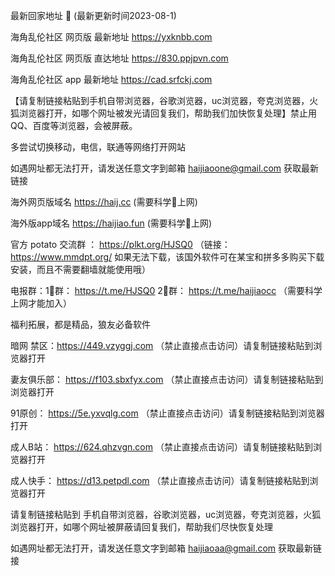  最新回家地址 👋 (最新更新时间2023-08-1)

海角乱伦社区 网页版 最新地址  https://yxknbb.com 

海角乱伦社区 网页版 直达地址  https://830.ppjpvn.com

海角乱伦社区 app 最新地址 https://cad.srfckj.com

【请复制链接粘贴到手机自带浏览器，谷歌浏览器，uc浏览器，夸克浏览器，火狐浏览器打开，如哪个网址被发光请回复我们，帮助我们加快恢复处理】禁止用QQ、百度等浏览器，会被屏蔽。

多尝试切换移动，电信，联通等网络打开网站

如遇网址都无法打开，请发送任意文字到邮箱  haijiaoone@gmail.com  获取最新链接

海外网页版域名  https://haij.cc   (需要科学🔬上网)

海外版app域名  https://haijiao.fun  (需要科学🔬上网)

官方 potato 交流群  ： https://plkt.org/HJSQ0  （链接：https://www.mmdpt.org/ 如果无法下载，该国外软件可在某宝和拼多多购买下载安装，而且不需要翻墙就能使用哦）

电报群：1⃣️群：  https://t.me/HJSQ0    2⃣️群： https://t.me/haijiaocc  （需要科学上网才能加入）


福利拓展，都是精品，狼友必备软件

暗网 禁区：https://449.vzyggj.com （禁止直接点击访问）请复制链接粘贴到浏览器打开

妻友俱乐部： https://f103.sbxfyx.com （禁止直接点击访问）请复制链接粘贴到浏览器打开

91原创：   https://5e.yxvqlg.com （禁止直接点击访问）请复制链接粘贴到浏览器打开

成人B站：  https://624.qhzvgn.com （禁止直接点击访问）请复制链接粘贴到浏览器打开

成人快手： https://d13.petpdl.com （禁止直接点击访问）请复制链接粘贴到浏览器打开

请复制链接粘贴到 手机自带浏览器，谷歌浏览器，uc浏览器，夸克浏览器，火狐浏览器打开，如哪个网址被屏蔽请回复我们，帮助我们尽快恢复处理

如遇网址都无法打开，请发送任意文字到邮箱   haijiaoaa@gmail.com   获取最新链接
